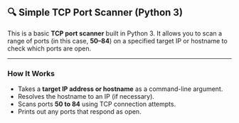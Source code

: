 ## 🔍 Simple TCP Port Scanner (Python 3)

This is a basic **TCP port scanner** built in Python 3. It allows you to scan a range of ports (in this case, **50–84**) on a specified target IP or hostname to check which ports are open.

---

###  How It Works

- Takes a **target IP address or hostname** as a command-line argument.
- Resolves the hostname to an IP (if necessary).
- Scans ports **50 to 84** using TCP connection attempts.
- Prints out any ports that respond as open.
